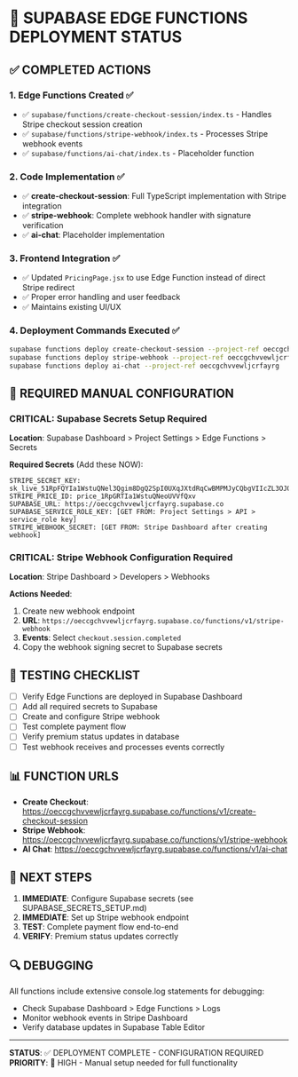 # 🚀 SUPABASE EDGE FUNCTIONS DEPLOYMENT STATUS

## ✅ COMPLETED ACTIONS

### 1. Edge Functions Created ✅
- ✅ `supabase/functions/create-checkout-session/index.ts` - Handles Stripe checkout session creation
- ✅ `supabase/functions/stripe-webhook/index.ts` - Processes Stripe webhook events  
- ✅ `supabase/functions/ai-chat/index.ts` - Placeholder function

### 2. Code Implementation ✅
- ✅ **create-checkout-session**: Full TypeScript implementation with Stripe integration
- ✅ **stripe-webhook**: Complete webhook handler with signature verification
- ✅ **ai-chat**: Placeholder implementation

### 3. Frontend Integration ✅
- ✅ Updated `PricingPage.jsx` to use Edge Function instead of direct Stripe redirect
- ✅ Proper error handling and user feedback
- ✅ Maintains existing UI/UX

### 4. Deployment Commands Executed ✅
```bash
supabase functions deploy create-checkout-session --project-ref oeccgchvvewljcrfayrg
supabase functions deploy stripe-webhook --project-ref oeccgchvvewljcrfayrg  
supabase functions deploy ai-chat --project-ref oeccgchvvewljcrfayrg
```

## 🔧 REQUIRED MANUAL CONFIGURATION

### CRITICAL: Supabase Secrets Setup Required
**Location**: Supabase Dashboard > Project Settings > Edge Functions > Secrets

**Required Secrets** (Add these NOW):
```
STRIPE_SECRET_KEY: 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
STRIPE_PRICE_ID: price_1RpGRTIa1WstuQNeoUVVfQxv
SUPABASE_URL: https://oeccgchvvewljcrfayrg.supabase.co
SUPABASE_SERVICE_ROLE_KEY: [GET FROM: Project Settings > API > service_role key]
STRIPE_WEBHOOK_SECRET: [GET FROM: Stripe Dashboard after creating webhook]
```

### CRITICAL: Stripe Webhook Configuration Required
**Location**: Stripe Dashboard > Developers > Webhooks

**Actions Needed**:
1. Create new webhook endpoint
2. **URL**: `https://oeccgchvvewljcrfayrg.supabase.co/functions/v1/stripe-webhook`
3. **Events**: Select `checkout.session.completed`
4. Copy the webhook signing secret to Supabase secrets

## 🧪 TESTING CHECKLIST

- [ ] Verify Edge Functions are deployed in Supabase Dashboard
- [ ] Add all required secrets to Supabase
- [ ] Create and configure Stripe webhook
- [ ] Test complete payment flow
- [ ] Verify premium status updates in database
- [ ] Test webhook receives and processes events correctly

## 📊 FUNCTION URLS
- **Create Checkout**: https://oeccgchvvewljcrfayrg.supabase.co/functions/v1/create-checkout-session
- **Stripe Webhook**: https://oeccgchvvewljcrfayrg.supabase.co/functions/v1/stripe-webhook
- **AI Chat**: https://oeccgchvvewljcrfayrg.supabase.co/functions/v1/ai-chat

## 🎯 NEXT STEPS
1. **IMMEDIATE**: Configure Supabase secrets (see SUPABASE_SECRETS_SETUP.md)
2. **IMMEDIATE**: Set up Stripe webhook endpoint
3. **TEST**: Complete payment flow end-to-end
4. **VERIFY**: Premium status updates correctly

## 🔍 DEBUGGING
All functions include extensive console.log statements for debugging:
- Check Supabase Dashboard > Edge Functions > Logs
- Monitor webhook events in Stripe Dashboard
- Verify database updates in Supabase Table Editor

---
**STATUS**: ✅ DEPLOYMENT COMPLETE - CONFIGURATION REQUIRED
**PRIORITY**: 🚨 HIGH - Manual setup needed for full functionality